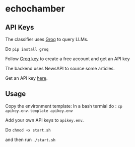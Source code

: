 # echochamber

## API Keys

The classifier uses [Groq](https://groq.com/) to query LLMs. 

Do `pip install groq`

Follow [Groq key](https://console.groq.com/keys) to create a free account and get an API key

The backend uses NewsAPI to source some articles. 

Get an API key [here](https://newsapi.org/).

## Usage

Copy the environment template:
In a bash termial do : `cp apikey.env.template apikey.env`

Add your own API keys to `apikey.env`.

Do `chmod +x start.sh`

and then run `./start.sh`

